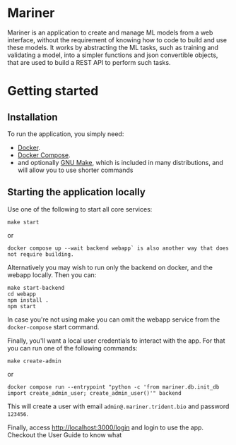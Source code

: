 # Mariner

Mariner is an application to create and manage ML models from a web interface, without the requirement of knowing how to code to build and use these models.
It works by abstracting the ML tasks, such as training and validating a model, into a simpler functions and json convertible objects, that are used to build a REST API to perform such tasks.


# Getting started

## Installation

To run the application, you simply need:

- [Docker](https://www.docker.com/).
- [Docker Compose](https://docs.docker.com/compose/install/).
- and optionally [GNU Make](https://www.gnu.org/software/make/), which is included in many distributions, and will allow you to use shorter commands


## Starting the application locally

Use one of the following to start all core services:

```console
make start
```

or 

```console
docker compose up --wait backend webapp` is also another way that does not require building.
```

Alternatively you may wish to run only the backend on docker, and the webapp locally. Then you can:

```console
make start-backend
cd webapp
npm install . 
npm start
```

In case you're not using make you can omit the webapp service from the `docker-compose` start command.

Finally, you'll want a local user credentials to interact with the app. For that you can run one of the following commands:

```
make create-admin
```

or 

```
docker compose run --entrypoint "python -c 'from mariner.db.init_db import create_admin_user; create_admin_user()'" backend
```

This will create a user with email `admin@.mariner.trident.bio` and password `123456`.

Finally, access <http://localhost:3000/login> and login to use the app. Checkout the User Guide to know what
